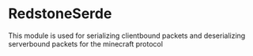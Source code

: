 # RedstoneSerde

This module is used for serializing clientbound packets and deserializing serverbound packets for the minecraft protocol